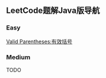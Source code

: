 ## LeetCode题解Java版导航

### Easy

[Valid Parentheses:有效括号][1]

### Medium
  TODO


[1]: https://www.zybuluo.com/zt110e5/note/1182507

